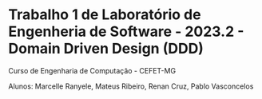 # Trabalho 1 de Laboratório de Engenheria de Software - 2023.2 - Domain Driven Design (DDD)
Curso de Engenharia de Computação - CEFET-MG

Alunos: Marcelle Ranyele, Mateus Ribeiro, Renan Cruz, Pablo Vasconcelos 
